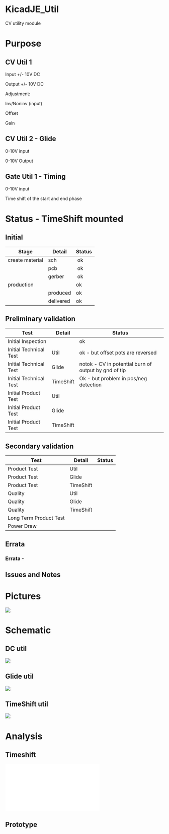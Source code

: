 # KicadJE_Util
CV utility module

# Purpose

## CV Util 1
Input +/- 10V DC

Output +/- 10V DC

Adjustment:

Inv/Noninv (input)

Offset

Gain 

## CV Util 2 - Glide
0-10V input

0-10V Output

## Gate Util 1 - Timing
0-10V input

Time shift of the start and end phase

# Status - TimeShift mounted
## Initial 
| Stage  | Detail | Status |
| ------------- | ------------- | ------------- |
| create material  | sch | ok |
| | pcb | ok |
| | gerber | ok |
| production  |   | ok |
|  | produced | ok |
|  | delivered | ok |
## Preliminary validation
| Test  | Detail | Status |
| ------------- | ------------- | ------------- |
| Initial Inspection | | ok |
| Initial Technical Test | Util | ok - but offset pots are reversed |
| Initial Technical Test | Glide | notok - CV in potential burn of output by gnd of tip |
| Initial Technical Test | TimeShift | Ok - but problem in pos/neg detection |
| Initial Product Test | Util |  |
| Initial Product Test | Glide |  |
| Initial Product Test | TimeShift |  |

## Secondary validation
| Test  | Detail | Status |
| ------------- | ------------- |------------- |
| Product Test | Util | |
| Product Test | Glide | |
| Product Test | TimeShift | |
| Quality | Util | |
| Quality | Glide | |
| Quality | TimeShift | |
| Long Term Product Test |  |  |
| Power Draw |  | 

## Errata
### Errata - 

## Issues and Notes
### 

# Pictures
![](KicadJE_Util_RevA/KicadJE_Util_All_Front.png)

# Schematic
## DC util
![](KicadJE_Util_RevA/KicadJE_Util_1_sch.png)
## Glide util
![](KicadJE_Util_RevA/KicadJE_Util_Glide_sch.png)
## TimeShift util
![](KicadJE_Util_RevA/KicadJE_Util_TimeShift_sch.png)

# Analysis
## Timeshift
![](Timeshift.pdf)

## Prototype
